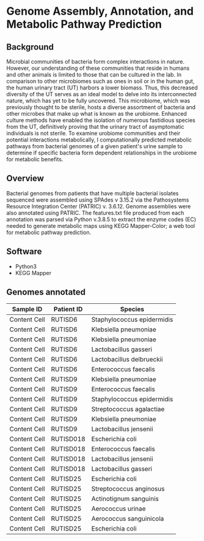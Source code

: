 # Genome Assembly, Annotation, and Metabolic Pathway Prediction

## Background

Microbial communities of bacteria form complex interactions in nature. However, our understanding of these communities that reside in humans and other animals is limited to those that can be cultured in the lab. In comparison to other microbiomes such as ones in soil or in the human gut, the human urinary tract (UT) harbors a lower biomass. Thus, this decreased diversity of the UT serves as an ideal model to delve into its interconnected nature, which has yet to be fully uncovered. This microbiome, which was previously thought to be sterile, hosts a diverse assortment of bacteria and other microbes that make up what is known as the urobiome. Enhanced culture methods have enabled the isolation of numerous fastidious species from the UT, definitively proving that the urinary tract of asymptomatic individuals is not sterile. To examine urobiome communities and their potential interactions metabolically, I computationally predicted metabolic pathways from bacterial genomes of a given patient's urine sample to determine if specific bacteria form dependent relationships in the urobiome for metabolic benefits.


## Overview

Bacterial genomes from patients that have multiple bacterial isolates sequenced were assembled using SPAdes v 3.15.2 via the Pathosystems Resource Integration Center (PATRIC) v. 3.6.12. Genome assemblies were also annotated using PATRIC. The features.txt file produced from each annotation was parsed via Python v.3.8.5 to extract the enzyme codes (EC) needed to generate metabolic maps using KEGG Mapper-Color; a web tool for metabolic pathway prediction.


## Software 

* Python3
* KEGG Mapper


## Genomes annotated



| Sample ID     | Patient ID    | Species      |
| ------------- | ------------- | ------------ | 
| Content Cell  | RUTISD6       | Staphylococcus epidermidis |
| Content Cell  | RUTISD6       | Klebsiella pneumoniae |
| Content Cell  | RUTISD6       | Klebsiella pneumoniae |
| Content Cell  | RUTISD6       | Lactobacillus gasseri |
| Content Cell  | RUTISD6       | Lactobacillus delbrueckii |
| Content Cell  | RUTISD6       | Enterococcus faecalis |
| Content Cell  | RUTISD9       | Klebsiella pneumoniae |
| Content Cell  | RUTISD9       | Enterococcus faecalis |
| Content Cell  | RUTISD9       | Staphylococcus epidermidis |  
| Content Cell  | RUTISD9       | Streptococcus agalactiae |
| Content Cell  | RUTISD9       | Klebsiella pneumoniae |
| Content Cell  | RUTISD9       | Lactobacillus jensenii | 
| Content Cell  | RUTISD018     | Escherichia coli |
| Content Cell  | RUTISD018     | Enterococcus faecalis |
| Content Cell  | RUTISD018     | Lactobacillus jensenii |
| Content Cell  | RUTISD018     | Lactobacillus gasseri |
| Content Cell  | RUTISD25      | Escherichia coli |
| Content Cell  | RUTISD25      | Streptococcus anginosus | 
| Content Cell  | RUTISD25      | Actinotignum sanguinis |
| Content Cell  | RUTISD25      | Aerococcus urinae |
| Content Cell  | RUTISD25      | Aerococcus sanguinicola |
| Content Cell  | RUTISD25      | Escherichia coli |






























